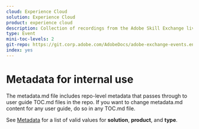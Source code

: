 ```yaml
---
cloud: Experience Cloud
solution: Experience Cloud
product: experience cloud
description: Collection of recordings from the Adobe Skill Exchange live-streamed events.
type: Event
mini-toc-levels: 2
git-repo: https://git.corp.adobe.com/AdobeDocs/adobe-exchange-events.en
index: yes
---
```


# Metadata for internal use

The metadata.md file includes repo-level metadata that passes through to user guide TOC.md files in the repo. If you want to change metadata.md content for any user guide, do so in any TOC.md file.

See [Metadata](https://experienceleague.adobe.com/docs/authoring-guide-exl/using/editing/user-guide-setup/metadata.html?lang=en) for a list of valid values for **solution**, **product**, and **type**.
